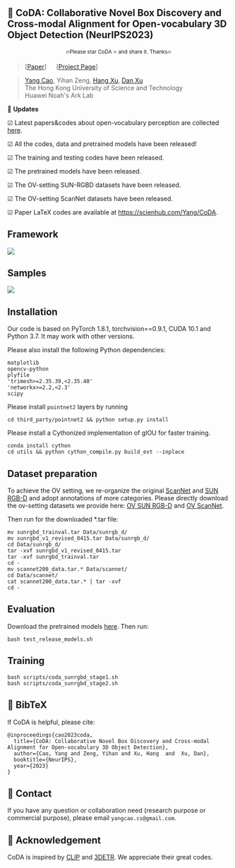 
## :book: CoDA: Collaborative Novel Box Discovery and Cross-modal Alignment for Open-vocabulary 3D Object Detection (NeurIPS2023)
<p align="center">
  <small> 🔥Please star CoDA ⭐ and share it. Thanks🔥 </small>
</p>

> [[Paper](https://arxiv.org/abs/2310.02960)] &emsp; [[Project Page](https://yangcaoai.github.io/publications/CoDA.html)] <br>
<!-- > [Yang Cao](https://harlanhong.github.io), Yihan Zeng, [Hang Xu](https://xuhangcn.github.io/), [Dan Xu](https://www.danxurgb.net) <br> -->
<!-- > The Hong Kong University of Science and Technology, Huawei Noah's Ark Lab -->
> [Yang Cao](https://harlanhong.github.io), Yihan Zeng, [Hang Xu](https://xuhangcn.github.io/), [Dan Xu](https://www.danxurgb.net) <br>
> The Hong Kong University of Science and Technology<br>
> Huawei Noah's Ark Lab

:triangular_flag_on_post: **Updates**  

&#9745; Latest papers&codes about open-vocabulary perception are collected [here](https://github.com/yangcaoai/Awesome-Open-Vocabulary-Perception).

&#9745; All the codes, data and pretrained models have been released!

&#9745; The training and testing codes have been released.

&#9745; The pretrained models have been released.

&#9745; The OV-setting SUN-RGBD datasets have been released.  

&#9745; The OV-setting ScanNet datasets have been released.

&#9745; Paper LaTeX codes are available at https://scienhub.com/Yang/CoDA.

## Framework  
<img src="assets/ov3d_det.png">

## Samples  
<img src="assets/CoDA_sup_fig0_v3_cropped_compressed_v2.jpg">

## Installation
Our code is based on PyTorch 1.8.1, torchvision==0.9.1, CUDA 10.1 and Python 3.7. It may work with other versions.

Please also install the following Python dependencies:

```
matplotlib
opencv-python
plyfile
'trimesh>=2.35.39,<2.35.40'
'networkx>=2.2,<2.3'
scipy
```

Please install `pointnet2` layers by running

```
cd third_party/pointnet2 && python setup.py install
```

Please install a Cythonized implementation of gIOU for faster training.
```
conda install cython
cd utils && python cython_compile.py build_ext --inplace
```

## Dataset preparation

To achieve the OV setting, we re-organize the original [ScanNet](https://github.com/facebookresearch/votenet/tree/main/scannet) and [SUN RGB-D](https://github.com/facebookresearch/votenet/tree/main/sunrgbd) and adopt annotations of more categories. Please directly download the ov-setting datasets we provide here: [OV SUN RGB-D](https://hkustconnect-my.sharepoint.com/:f:/g/personal/ycaobd_connect_ust_hk/EqeHrtMq5aZBmnZUR79vub4B9HZIBxYLd5K7z6VuvemHzg?e=e7ooDv) and [OV ScanNet](https://hkustconnect-my.sharepoint.com/:f:/g/personal/ycaobd_connect_ust_hk/EsqoPe7-VFxOlY0a-v1-vPwBSiEHoGRTgK5cLIhnjyXiEQ?e=jY7nKT).

Then run for the downloaded *.tar file:
```
mv sunrgbd_trainval.tar Data/sunrgb_d/
mv sunrgbd_v1_revised_0415.tar Data/sunrgb_d/
cd Data/sunrgb_d/
tar -xvf sunrgbd_v1_revised_0415.tar
tar -xvf sunrgbd_trainval.tar
cd -
mv scannet200_data.tar.* Data/scannet/
cd Data/scannet/
cat scannet200_data.tar.* | tar -xvf
cd -
```

## Evaluation
Download the pretrained models [here](https://drive.google.com/file/d/1fTKX1ML5u8jJ249GwAYqdCZGs941907H/view?usp=drive_link).
Then run:
```
bash test_release_models.sh
```

## Training
```
bash scripts/coda_sunrgbd_stage1.sh
bash scripts/coda_sunrgbd_stage2.sh
```

## :scroll: BibTeX
If CoDA is helpful, please cite:
```
@inproceedings{cao2023coda,
  title={CoDA: Collaborative Novel Box Discovery and Cross-modal Alignment for Open-vocabulary 3D Object Detection},
  author={Cao, Yang and Zeng, Yihan and Xu, Hang  and  Xu, Dan},
  booktitle={NeurIPS},
  year={2023}
}   
```

## :e-mail: Contact

If you have any question or collaboration need (research purpose or commercial purpose), please email `yangcao.cs@gmail.com`.

## :scroll: Acknowledgement
CoDA is inspired by [CLIP](https://github.com/openai/CLIP) and [3DETR](https://github.com/facebookresearch/3detr). We appreciate their great codes.

